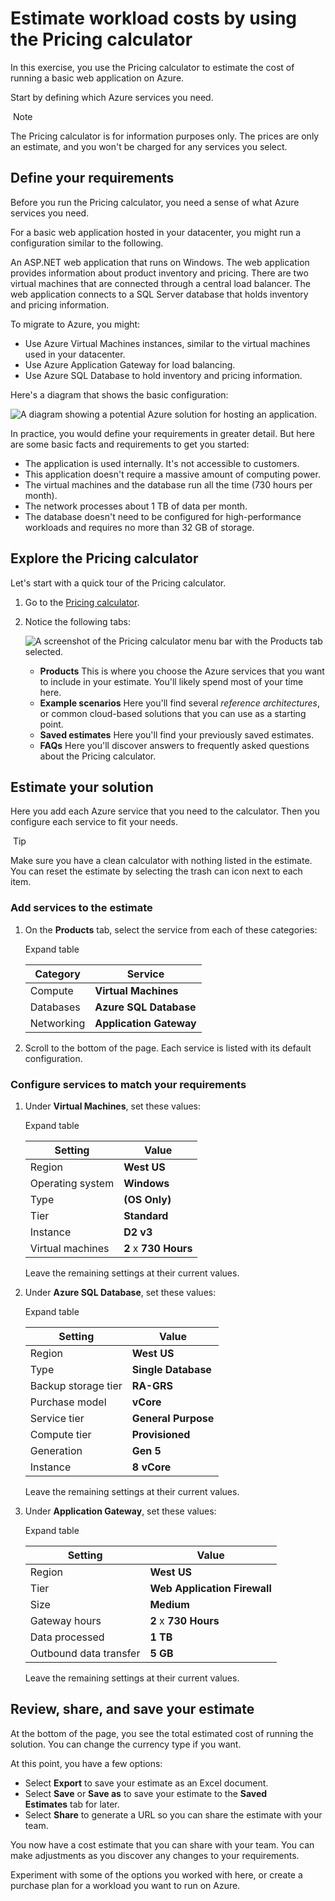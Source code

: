 # Estimate workload costs by using the Pricing calculator


In this exercise, you use the Pricing calculator to estimate the cost of running a basic web application on Azure.

Start by defining which Azure services you need.

 Note

The Pricing calculator is for information purposes only. The prices are only an estimate, and you won't be charged for any services you select.

## Define your requirements

Before you run the Pricing calculator, you need a sense of what Azure services you need.

For a basic web application hosted in your datacenter, you might run a configuration similar to the following.

An ASP.NET web application that runs on Windows. The web application provides information about product inventory and pricing. There are two virtual machines that are connected through a central load balancer. The web application connects to a SQL Server database that holds inventory and pricing information.

To migrate to Azure, you might:

- Use Azure Virtual Machines instances, similar to the virtual machines used in your datacenter.
- Use Azure Application Gateway for load balancing.
- Use Azure SQL Database to hold inventory and pricing information.

Here's a diagram that shows the basic configuration:

![A diagram showing a potential Azure solution for hosting an application.](https://learn.microsoft.com/en-us/training/wwl-azure/describe-cost-management-azure/media/estimate-costs-architecture-171ae4c1.png)

In practice, you would define your requirements in greater detail. But here are some basic facts and requirements to get you started:

- The application is used internally. It's not accessible to customers.
- This application doesn't require a massive amount of computing power.
- The virtual machines and the database run all the time (730 hours per month).
- The network processes about 1 TB of data per month.
- The database doesn't need to be configured for high-performance workloads and requires no more than 32 GB of storage.

## Explore the Pricing calculator

Let's start with a quick tour of the Pricing calculator.

1. Go to the [Pricing calculator](https://azure.microsoft.com/pricing/calculator/).
    
2. Notice the following tabs:
    
    ![A screenshot of the Pricing calculator menu bar with the Products tab selected.](https://learn.microsoft.com/en-us/training/wwl-azure/describe-cost-management-azure/media/price-calculator-menu-bar-4a43e988.png)
    
    - **Products** This is where you choose the Azure services that you want to include in your estimate. You'll likely spend most of your time here.
    - **Example scenarios** Here you'll find several _reference architectures_, or common cloud-based solutions that you can use as a starting point.
    - **Saved estimates** Here you'll find your previously saved estimates.
    - **FAQs** Here you'll discover answers to frequently asked questions about the Pricing calculator.

## Estimate your solution

Here you add each Azure service that you need to the calculator. Then you configure each service to fit your needs.

 Tip

Make sure you have a clean calculator with nothing listed in the estimate. You can reset the estimate by selecting the trash can icon next to each item.

### Add services to the estimate

1. On the **Products** tab, select the service from each of these categories:
    
    Expand table
    
    |**Category**|**Service**|
    |---|---|
    |Compute|**Virtual Machines**|
    |Databases|**Azure SQL Database**|
    |Networking|**Application Gateway**|
    
2. Scroll to the bottom of the page. Each service is listed with its default configuration.
    

### Configure services to match your requirements

1. Under **Virtual Machines**, set these values:
    
    Expand table
    
    |**Setting**|**Value**|
    |---|---|
    |Region|**West US**|
    |Operating system|**Windows**|
    |Type|**(OS Only)**|
    |Tier|**Standard**|
    |Instance|**D2 v3**|
    |Virtual machines|**2** x **730 Hours**|
    
    Leave the remaining settings at their current values.
    
2. Under **Azure SQL Database**, set these values:
    
    Expand table
    
    |**Setting**|**Value**|
    |---|---|
    |Region|**West US**|
    |Type|**Single Database**|
    |Backup storage tier|**RA-GRS**|
    |Purchase model|**vCore**|
    |Service tier|**General Purpose**|
    |Compute tier|**Provisioned**|
    |Generation|**Gen 5**|
    |Instance|**8 vCore**|
    
    Leave the remaining settings at their current values.
    
3. Under **Application Gateway**, set these values:
    
    Expand table
    
    |**Setting**|**Value**|
    |---|---|
    |Region|**West US**|
    |Tier|**Web Application Firewall**|
    |Size|**Medium**|
    |Gateway hours|**2** x **730 Hours**|
    |Data processed|**1 TB**|
    |Outbound data transfer|**5 GB**|
    
    Leave the remaining settings at their current values.
    

## Review, share, and save your estimate

At the bottom of the page, you see the total estimated cost of running the solution. You can change the currency type if you want.

At this point, you have a few options:

- Select **Export** to save your estimate as an Excel document.
- Select **Save** or **Save as** to save your estimate to the **Saved Estimates** tab for later.
- Select **Share** to generate a URL so you can share the estimate with your team.

You now have a cost estimate that you can share with your team. You can make adjustments as you discover any changes to your requirements.

Experiment with some of the options you worked with here, or create a purchase plan for a workload you want to run on Azure.
